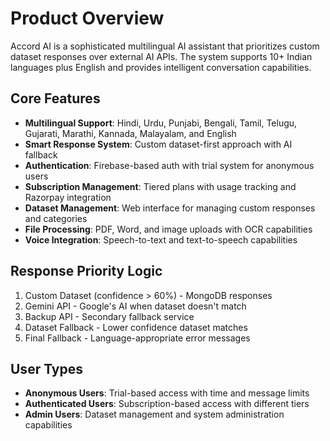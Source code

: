 # Product Overview

Accord AI is a sophisticated multilingual AI assistant that prioritizes custom dataset responses over external AI APIs. The system supports 10+ Indian languages plus English and provides intelligent conversation capabilities.

## Core Features

- **Multilingual Support**: Hindi, Urdu, Punjabi, Bengali, Tamil, Telugu, Gujarati, Marathi, Kannada, Malayalam, and English
- **Smart Response System**: Custom dataset-first approach with AI fallback
- **Authentication**: Firebase-based auth with trial system for anonymous users
- **Subscription Management**: Tiered plans with usage tracking and Razorpay integration
- **Dataset Management**: Web interface for managing custom responses and categories
- **File Processing**: PDF, Word, and image uploads with OCR capabilities
- **Voice Integration**: Speech-to-text and text-to-speech capabilities

## Response Priority Logic

1. Custom Dataset (confidence > 60%) - MongoDB responses
2. Gemini API - Google's AI when dataset doesn't match
3. Backup API - Secondary fallback service
4. Dataset Fallback - Lower confidence dataset matches
5. Final Fallback - Language-appropriate error messages

## User Types

- **Anonymous Users**: Trial-based access with time and message limits
- **Authenticated Users**: Subscription-based access with different tiers
- **Admin Users**: Dataset management and system administration capabilities